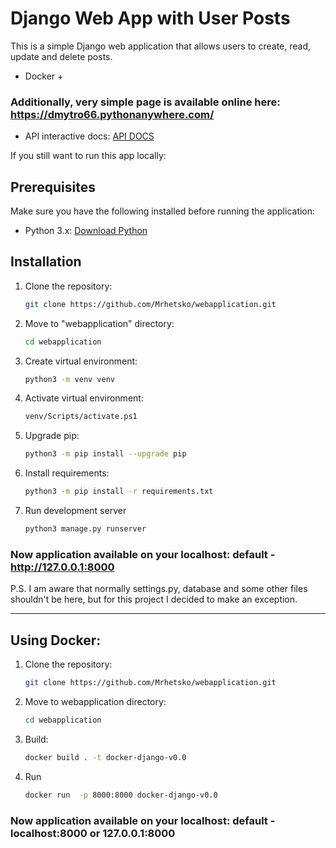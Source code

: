 # Django Web App with User Posts

This is a simple Django web application that allows users to create, read, update and delete posts.
+ Docker +

### Additionally, very simple page is available online here: https://dmytro66.pythonanywhere.com/
- API interactive docs: [API DOCS](https://dmytro66.pythonanywhere.com/api/schema/docs/)


If you still want to run this app locally:
## Prerequisites

Make sure you have the following installed before running the application:
- Python 3.x: [Download Python](https://www.python.org/downloads/)


## Installation

1. Clone the repository:

   ```bash
   git clone https://github.com/Mrhetsko/webapplication.git
   ```
2. Move to "webapplication" directory:
   ```bash
   cd webapplication
   ```

3. Create virtual environment:
   ```bash
   python3 -m venv venv
   ```
   
4. Activate virtual environment:
    ```bash
    venv/Scripts/activate.ps1

5. Upgrade pip:
   ```bash
   python3 -m pip install --upgrade pip
   ```
   
6. Install requirements:
   ```bash
   python3 -m pip install -r requirements.txt
   ```

7. Run development server 
   ```bash
   python3 manage.py runserver
   ```
### Now application available on your localhost: default - http://127.0.0.1:8000

P.S. I am aware that normally settings.py, database and some other files shouldn't be here, but for this project I decided to make an exception.
<hr>


## Using Docker:

1. Clone the repository:

   ```bash
   git clone https://github.com/Mrhetsko/webapplication.git
   ```
2. Move to webapplication directory:
   ```bash
   cd webapplication

3. Build:
   ```bash
   docker build . -t docker-django-v0.0
   ```
   
4. Run
   ```bash
   docker run  -p 8000:8000 docker-django-v0.0
   ```

### Now application available on your localhost: default - localhost:8000 or 127.0.0.1:8000
